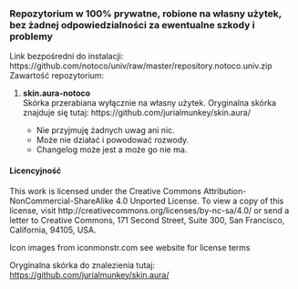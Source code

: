 <h3>Repozytorium w 100% prywatne, robione na własny użytek, bez żadnej odpowiedzialności za ewentualne szkody i problemy</h3>
Link bezpośredni do instalacji:<br/>
https://github.com/notoco/univ/raw/master/repository.notoco.univ.zip<br/>
Zawartość repozytorium:
<ol>
  <li><b>skin.aura-notoco</b></li>
  Skórka przerabiana wyłącznie na własny użytek. Oryginalna skórka znajduje się tutaj: https://github.com/jurialmunkey/skin.aura/
  <ul>
    <li>Nie przyjmuję żadnych uwag ani nic.</li>
    <li>Może nie działać i powodować rozwody.</li>
    <li>Changelog może jest a może go nie ma.</li>
  </ul>
</ol>
<h4>Licencyjność</h4>
This work is licensed under the Creative Commons Attribution-NonCommercial-ShareAlike 4.0 Unported License.
To view a copy of this license, visit http://creativecommons.org/licenses/by-nc-sa/4.0/
or send a letter to Creative Commons, 171 Second Street, Suite 300, San Francisco, California, 94105, USA.

Icon images from iconmonstr.com see website for license terms

Oryginalna skórka do znalezienia tutaj:
https://github.com/jurialmunkey/skin.aura/
